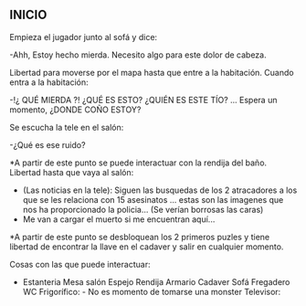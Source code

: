 ## INICIO

Empieza el jugador junto al sofá y dice:

-Ahh, Estoy hecho mierda. Necesito algo para este dolor de cabeza.


Libertad para moverse por el mapa hasta que entre a la habitación. Cuando entra a la habitación:

-!¿ QUÉ MIERDA ?! ¿QUÉ ES ESTO? ¿QUIÉN ES ESTE TÍO? ... Espera un momento, ¿DONDE COÑO ESTOY?

Se escucha la tele en el salón:

-¿Qué es ese ruido?

*A partir de este punto se puede interactuar con la rendija del baño.
Libertad hasta que vaya al salón:
- (Las noticias en la tele): Siguen las busquedas de los 2 atracadores a los que se les relaciona con 15 asesinatos ... estas son las imagenes que nos ha proporcionado la policia... (Se verían borrosas las caras)
- Me van a cargar el muerto si me encuentran aquí...

*A partir de este punto se desbloquean los 2 primeros puzles y tiene libertad de encontrar la llave en el cadaver y salir en cualquier momento.

Cosas con las que puede interactuar:
  - Estanteria
Mesa salón
Espejo
Rendija
Armario
Cadaver
Sofá
Fregadero
WC
Frigorífico: - No es momento de tomarse una monster
Televisor:
